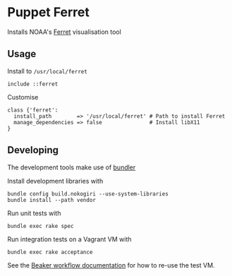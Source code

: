 Puppet Ferret
=============

Installs NOAA's [Ferret](http://ferret.pmel.noaa.gov/Ferret) visualisation tool

Usage
-----

Install to `/usr/local/ferret`

    include ::ferret

Customise

    class {'ferret':
      install_path        => '/usr/local/ferret' # Path to install Ferret
      manage_dependencies => false               # Install libX11
    }

Developing
----------

The development tools make use of [bundler](http://bundler.io/)

Install development libraries with

    bundle config build.nokogiri --use-system-libraries
    bundle install --path vendor

Run unit tests with

    bundle exec rake spec

Run integration tests on a Vagrant VM with

    bundle exec rake acceptance

See the [Beaker workflow
documentation](https://github.com/puppetlabs/beaker/wiki/How-to-Write-a-Beaker-Test-for-a-Module#typical-workflow)
for how to re-use the test VM.
